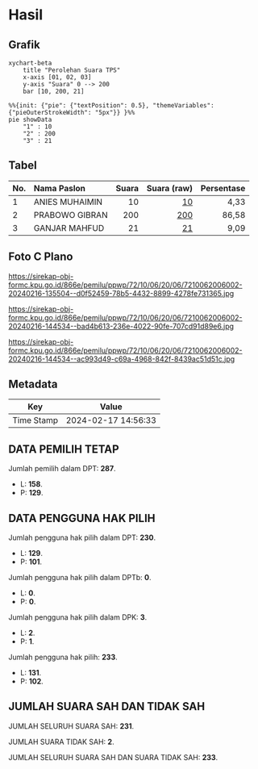 # Hasil

## Grafik

```mermaid
xychart-beta
    title "Perolehan Suara TPS"
    x-axis [01, 02, 03]
    y-axis "Suara" 0 --> 200
    bar [10, 200, 21]
```

```mermaid
%%{init: {"pie": {"textPosition": 0.5}, "themeVariables": {"pieOuterStrokeWidth": "5px"}} }%%
pie showData
    "1" : 10
    "2" : 200
    "3" : 21
```

## Tabel

| No. | Nama Paslon    | Suara | Suara (raw) | Persentase |
|:--- |:-------------- | -----:| -----------:| ----------:|
| 1   | ANIES MUHAIMIN | 10    | [10][p-1]   | 4,33       |
| 2   | PRABOWO GIBRAN | 200   | [200][p-2]  | 86,58      |
| 3   | GANJAR MAHFUD  | 21    | [21][p-3]   | 9,09       |


[p-1]: https://github.com/gigit-pemilu/pemilu-2024-72-sulawesi-tengah/blob/main/pilpres/hitung-suara/sub/72-sulawesi-tengah/sub/10-sigi/sub/06-kulawi-selatan/sub/2006-watukilo/sub/002-tps/sub/paslon-1.txt
[p-2]: https://github.com/gigit-pemilu/pemilu-2024-72-sulawesi-tengah/blob/main/pilpres/hitung-suara/sub/72-sulawesi-tengah/sub/10-sigi/sub/06-kulawi-selatan/sub/2006-watukilo/sub/002-tps/sub/paslon-2.txt
[p-3]: https://github.com/gigit-pemilu/pemilu-2024-72-sulawesi-tengah/blob/main/pilpres/hitung-suara/sub/72-sulawesi-tengah/sub/10-sigi/sub/06-kulawi-selatan/sub/2006-watukilo/sub/002-tps/sub/paslon-3.txt

## Foto C Plano

https://sirekap-obj-formc.kpu.go.id/866e/pemilu/ppwp/72/10/06/20/06/7210062006002-20240216-135504--d0f52459-78b5-4432-8899-4278fe731365.jpg

https://sirekap-obj-formc.kpu.go.id/866e/pemilu/ppwp/72/10/06/20/06/7210062006002-20240216-144534--bad4b613-236e-4022-90fe-707cd91d89e6.jpg

https://sirekap-obj-formc.kpu.go.id/866e/pemilu/ppwp/72/10/06/20/06/7210062006002-20240216-144534--ac993d49-c69a-4968-842f-8439ac51d51c.jpg


## Metadata

| Key        | Value               |
| ---------- | ------------------- |
| Time Stamp | 2024-02-17 14:56:33 |


## DATA PEMILIH TETAP

Jumlah pemilih dalam DPT: **287**.
 * L: **158**.
 * P: **129**.

## DATA PENGGUNA HAK PILIH

Jumlah pengguna hak pilih dalam DPT: **230**.
 * L: **129**.
 * P: **101**.

Jumlah pengguna hak pilih dalam DPTb: **0**.
 * L: **0**.
 * P: **0**.

Jumlah pengguna hak pilih dalam DPK: **3**.
 * L: **2**.
 * P: **1**.

Jumlah pengguna hak pilih: **233**.
 * L: **131**.
 * P: **102**.

## JUMLAH SUARA SAH DAN TIDAK SAH

JUMLAH SELURUH SUARA SAH: **231**.

JUMLAH SUARA TIDAK SAH: **2**.

JUMLAH SELURUH SUARA SAH DAN SUARA TIDAK SAH: **233**.



